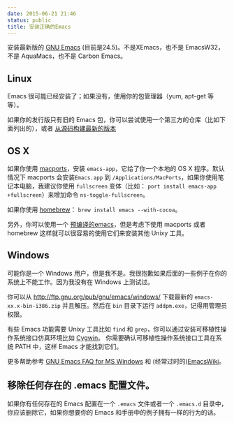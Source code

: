 ```yaml
---
date: 2015-06-21 21:46
status: public
title: 安装正确的Emacs
---
```


安装最新版的 [GNU Emacs]( http://www.gnu.org/s/emacs/) (目前是24.5)。不是XEmacs，也不是 EmacsW32，不是 AquaMacs，也不是 Carbon Emacs。

## Linux

Emacs 很可能已经安装了；如果没有，使用你的包管理器（yum, apt-get 等等）。

如果你的发行版只有旧的 Emacs 包，你可以尝试使用一个第三方的仓库（比如下面列出的），或者 [从源码构建最新的版本](http://www.gnu.org/software/emacs/emacs-faq.html#Compiling-and-installing-Emacs)

## OS X

如果你使用 [macports]( http://www.macports.org/)，安装 `emacs-app`，它给了你一个本地的 OS X 程序。默认情况下 macports 会安装`Emacs.app` 到 `/Applications/MacPorts`，如果你使用笔记本电脑，我建议你使用 `fullscreen` 变体（比如： `port install emacs-app +fullscreen`）来增加命令 `ns-toggle-fullscreen`。

如果你使用 [homebrew]( http://mxcl.github.com/homebrew/)：
`brew install emacs --with-cocoa`。

另外，你可以使用一个 [预编译的emacs](http://emacsformacosx.com/)，但是考虑下使用 macports 或者 homebrew 这样就可以很容易的使用它们来安装其他 Unixy 工具。

## Windows

可能你是一个 Windows 用户，但是我不是。我很抱歉如果后面的一些例子在你的系统上不能工作。因为我没有在 Windows 上测试过。

你可以从 <http://ftp.gnu.org/pub/gnu/emacs/windows/> 下载最新的 `emacs-xx.x-bin-i386.zip` 并且解压。然后在 `bin` 目录下运行 `addpm.exe`，记得用管理员权限。

有些 Emacs 功能需要 Unixy 工具比如 `find` 和 `grep`，你可以通过安装可移植性操作系统接口仿真环境比如 [Cygwin](http://www.gnu.org/software/emacs/windows/Other-useful-ports.html)。
你需要确认可移植性操作系统接口工具在系统 PATH 中，这样 Emacs 才能找到它们。

更多帮助参考 [GNU Emacs FAQ for MS Windows](http://www.gnu.org/software/emacs/windows/) 和 (经常过时的)[EmacsWiki]( http://www.emacswiki.org/emacs/MsWindowsInstallation)。

## 移除任何存在的 .emacs 配置文件。

如果你有任何存在的 Emacs 配置在一个 `.emacs` 文件或者一个 `.emacs.d` 目录中，你应该删除它，如果你想要你的 Emacs 和手册中的例子拥有一样的行为的话。
